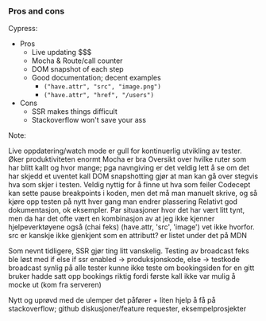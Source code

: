 ### Pros and cons

Cypress:
* Pros
    * Live updating $$$
    * Mocha & Route/call counter
    * DOM snapshot of each step
    * Good documentation; decent examples
        * `("have.attr", "src", "image.png")`
        * `("have.attr", "href", "/users")`
* Cons
    * SSR makes things difficult
    * Stackoverflow won't save your ass

Note: 

Live oppdatering/watch mode er gull for kontinuerlig utvikling av tester. Øker produktiviteten enormt
Mocha er bra
Oversikt over hvilke ruter som har blitt kallt og hvor mange; pga navngiving er det veldig lett å se om det har skjedd et uventet kall
DOM snapshotting gjør at man kan gå over stegvis hva som skjer i testen. Veldig nyttig for å finne ut hva som feiler
    Codecept kan sette pause breakpoints i koden, men det må man manuelt skrive, og så kjøre opp testen på nytt
    hver gang man endrer plassering
Relativt god dokumentasjon, ok eksempler. Par situasjoner hvor det har vært litt tynt, men da har det ofte vært
en kombinasjon av at jeg ikke kjenner hjelpeverktøyene også (chai feks)
    (have.attr, 'src', 'image')
    vet ikke hvorfor. src er kanskje ikke gjenkjent som en attributt? er listet under det på MDN

Som nevnt tidligere, SSR gjør ting litt vanskelig. Testing av broadcast feks ble løst med if else
    if ssr enabled -> produksjonskode, else -> testkode
        broadcast synlig på alle tester
        kunne ikke teste om bookingsiden for en gitt bruker hadde satt opp bookings riktig
        fordi første kall ikke var mulig å mocke ut (kom fra serveren)

Nytt og uprøvd med de ulemper det påfører + liten hjelp å få på stackoverflow; github diskusjoner/feature requester, eksempelprosjekter